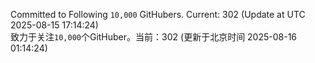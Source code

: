 Committed to Following `10,000` GitHubers. Current: <!-- FOLLOWING_COUNT -->302<!-- FOLLOWING_COUNT --> (Update at UTC <!-- LAST_UPDATED -->2025-08-15 17:14:24<!-- LAST_UPDATED -->)<br>
致力于关注`10,000`个GitHuber。当前：<!-- FOLLOWING_COUNT -->302<!-- FOLLOWING_COUNT --> (更新于北京时间 <!-- LAST_UPDATED_CST -->2025-08-16 01:14:24<!-- LAST_UPDATED_CST -->)
